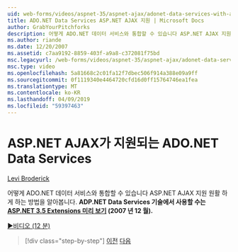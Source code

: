 ```yaml
---
uid: web-forms/videos/aspnet-35/aspnet-ajax/adonet-data-services-with-aspnet-ajax-support
title: ADO.NET Data Services ASP.NET AJAX 지원 | Microsoft Docs
author: GrabYourPitchforks
description: 어떻게 ADO.NET 데이터 서비스와 통합할 수 있습니다 ASP.NET AJAX 지원 원활 하 게 하는 방법을 알아봅니다. ADP.NET 데이터 서비스 기술을 ASP.NET 3.5 5. 사용할 수 있습니다...
ms.author: riande
ms.date: 12/20/2007
ms.assetid: c7aa9192-8859-403f-a9a8-c372081f75bd
msc.legacyurl: /web-forms/videos/aspnet-35/aspnet-ajax/adonet-data-services-with-aspnet-ajax-support
msc.type: video
ms.openlocfilehash: 5a81668c2c01fa12f7dbec506f914a388e09a9ff
ms.sourcegitcommit: 0f1119340e4464720cfd16d0ff15764746ea1fea
ms.translationtype: MT
ms.contentlocale: ko-KR
ms.lasthandoff: 04/09/2019
ms.locfileid: "59397463"
---
```

# <a name="adonet-data-services-with-aspnet-ajax-support"></a>ASP.NET AJAX가 지원되는 ADO.NET Data Services

[Levi Broderick](https://github.com/GrabYourPitchforks)

어떻게 ADO.NET 데이터 서비스와 통합할 수 있습니다 ASP.NET AJAX 지원 원활 하 게 하는 방법을 알아봅니다. **ADP.NET Data Services 기술에서 사용할 수는 [ASP.NET 3.5 Extensions 미리 보기](https://www.asp.net/downloads/35-sp1#find) (2007 년 12 월).**

[&#9654;비디오 (12 분)](https://channel9.msdn.com/Blogs/ASP-NET-Site-Videos/adonet-data-services-with-aspnet-ajax-support)

> [!div class="step-by-step"]
> [이전](aspnet-ajax-a-demonstration-of-aspnet-ajax.md)
> [다음](introduction-to-aspnet-ajax-history.md)
